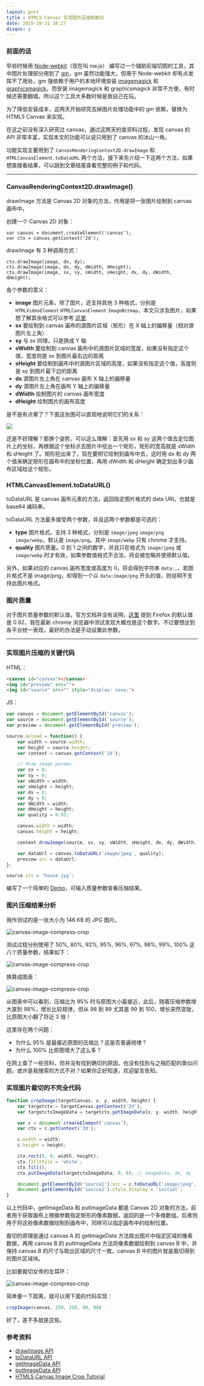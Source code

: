 ```yaml
---
layout: post
title : HTML5 Canvas 实现图片压缩和裁切
date: 2015-10-31 16:27
disqus: y
---
```


### 前面的话

早些时候用 [Node-webkit](http://nwjs.io/)（现在叫 nw.js） 编写过一个辅助前端切图的工具，其中图片处理部分用到了 [gm](http://aheckmann.github.com/gm/)，gm 虽然功能强大，但用于 Node-webkit 却有点发挥不了用处，gm 强依赖于用户的本地环境安装 [imagemagick](http://www.imagemagick.org/) 和 [graphicsmagick](http://www.graphicsmagick.org/)，而安装 imagemagick 和 graphicsmagick 非常不方便，有时候还需要翻墙，所以这个工具大多数时候是我自己在玩。

为了降低安装成本，这两天开始研究去掉图片处理功能中的 gm 依赖，替换为 HTML5 Canvas 来实现。

在这之前没有深入研究过 canvas，通过这两天的查资料过程，发现 canvas 的 API 非常丰富，实现本文的功能可以说只用到了 canvas 的冰山一角。

功能实现主要用到了 `CanvasRenderingContext2D.drawImage` 和 `HTMLCanvasElement.toDataURL` 两个方法，接下来先介绍一下这两个方法，如果想直接看结果，可以跳到文章结尾查看完整的例子和代码。

---

### CanvasRenderingContext2D.drawImage()

drawImage 方法是 Canvas 2D 对象的方法，作用是将一张图片绘制到 canvas 画布中。

创建一个 Canvas 2D 对象：

```
var canvas = document.createElement('canvas');
var ctx = canvas.getContext('2d');
```

drawImage 有 3 种调用方式：

```
ctx.drawImage(image, dx, dy);
ctx.drawImage(image, dx, dy, dWidth, dHeight);
ctx.drawImage(image, sx, sy, sWidth, sHeight, dx, dy, dWidth, dHeight);
```

各个参数的意义：

- **image** 图片元素，除了图片，还支持其他 3 种格式，分别是 `HTMLVideoElement` `HTMLCanvasElement` `ImageBitmap`，本文只涉及图片，如果想了解其余格式可以参考 [这里](https://developer.mozilla.org/en-US/docs/Web/API/CanvasRenderingContext2D/drawImage)
- **sx** 要绘制到 canvas 画布的源图片区域（矩形）在 X 轴上的偏移量（相对源图片左上角）
- **sy** 与 sx 同理，只是换成 Y 轴
- **sWidth** 要绘制到 canvas 画布中的源图片区域的宽度，如果没有指定这个值，宽度则是 sx 到图片最右边的距离
- **sHeight** 要绘制到画布中的源图片区域的高度，如果没有指定这个值，高度则是 sy 到图片最下边的距离
- **dx** 源图片左上角在 canvas 画布 X 轴上的偏移量
- **dy** 源图片左上角在画布 Y 轴上的偏移量
- **dWidth** 绘制图片的 canvas 画布宽度
- **dHeight** 绘制图片的画布高度

是不是有点晕了？下面这张图可以直观地说明它们的关系：

![](https://mdn.mozillademos.org/files/225/Canvas_drawimage.jpg)

还是不好理解？那换个姿势，可以这么理解：首先用 sx 和 sy 这两个值去定位图片上的坐标，再根据这个坐标点去图片中挖出一个矩形，矩形的宽高就是 sWidth 和 sHeight 了。矩形挖出来了，现在要把它绘制到画布中去，这时用 dx 和 dy 两个值来确定矩形在画布中的坐标位置，再用 dWidth 和 dHeight 确定划出多少画布区域给这个矩形。

### HTMLCanvasElement.toDataURL()

toDataURL 是 canvas 画布元素的方法，返回指定图片格式的 data URI，也就是 base64 编码串。

toDataURL 方法最多接受两个参数，并且这两个参数都是可选的：

- **type** 图片格式。支持 3 种格式，分别是 `image/jpeg` `image/png` `image/webp`，默认是 `image/png`。其中 `image/webp` 只有 chrome 才支持。
- **quality** 图片质量。0 到 1 之间的数字，并且只在格式为 `image/jpeg` 或 `image/webp` 时才有效，如果参数值格式不合法，将会被忽略并使用默认值。

另外，如果对应的 canvas 画布宽度或高度为 0，将会得到字符串 `data:,`，若图片格式不是 image/png，却得到一个以 `data:image/png` 开头的值，则说明不支持此图片格式。

### 图片质量

对于图片质量参数的默认值，官方文档并没有说明，[这里](http://stackoverflow.com/questions/8371510/canvas-reduces-imagesize-of-jpeg-but-why) 提到 Firefox 的默认值是 0.92，我在最新 chrome 浏览器中测试发现大概也是这个数字。不过要想达到各平台统一表现，最好的办法是手动设置此参数。

---

### 实现图片压缩的关键代码

HTML：

```html
<canvas id="canvas"></canvas>
<img id="preview" src="">
<img id="source" src="" style="display: none;">
```

JS：

```js
var canvas = document.getElementById('canvas');
var source = document.getElementById('source');
var preview = document.getElementById('preview');

source.onload = function() {
	var width = source.width;
	var height = source.height;
	var context = canvas.getContext('2d');

	// draw image params
	var sx = 0;
	var sy = 0;
	var sWidth = width;
	var sHeight = height;
	var dx = 0;
	var dy = 0;
	var dWidth = width;
	var dHeight = height;
	var quality = 0.92;

	canvas.width = width;
	canvas.height = height;

	context.drawImage(source, sx, sy, sWidth, sHeight, dx, dy, dWidth, dHeight);

	var dataUrl = canvas.toDataURL('image/jpeg', quality);
	preview.src = dataUrl;
};

source.src = 'house.jpg';
```

编写了一个简单的 [Demo](http://superraytin.github.io/demo/canvas-compressor.html)，可输入质量参数查看压缩结果。

### 图片压缩结果分析

用作测试的是一张大小为 146 KB 的 JPG 图片。

![canvas-image-compress-crop](/images/boa-hancock.jpg)

测试过程分别使用了 50%, 80%, 92%, 95%, 96%, 97%, 98%, 99%, 100% 这八个质量参数，结果如下：

![canvas-image-compress-crop](/images/canvas-image-compress-crop-1.png)

换算成图表：

![canvas-image-compress-crop](/images/canvas-image-compress-crop-2.png)

从图表中可以看到，压缩比为 95% 时与原图大小最接近，此后，随着压缩参数增大直到 98%，增长比较规律，但从 98 到 99 尤其是 99 到 100，增长突然变陡，比原图大小翻了将近 3 倍！

这里存在两个问题：

- 为什么 95% 是最接近原图的压缩比？这是否普遍规律？
- 为什么 100% 比原图增大了这么多？

在网上查了一些资料，但并没有找到确切的原因，也没有找到与之相匹配的类似问题。或许是我搜索的方式不对？如果你正好知道，欢迎留言告知。

### 实现图片裁切的不完全代码

```js
function cropImage(targetCanvas, x, y, width, height) {
    var targetctx = targetCanvas.getContext('2d');
    var targetctxImageData = targetctx.getImageData(x, y, width, height); // sx, sy, sWidth, sHeight

    var c = document.createElement('canvas');
    var ctx = c.getContext('2d');

    c.width = width;
    c.height = height;

    ctx.rect(0, 0, width, height);
    ctx.fillStyle = 'white';
    ctx.fill();
    ctx.putImageData(targetctxImageData, 0, 0); // imageData, dx, dy

    document.getElementById('source2').src = c.toDataURL('image/jpeg', 0.92);
    document.getElementById('source2').style.display = 'initial';
}
```

以上代码中，getImageData 和 putImageData 都是 Canvas 2D 对象的方法，前者用于获取画布上根据参数指定矩形的像素数据，返回的是一个多维数组。后者则用于将这些像素数据绘制到画布中，同样可以指定画布中的绘制位置。

裁切的原理是通过 canvas A 的 getImageData 方法取出图片中指定区域的像素数据，再用 canvas B 的 putImageData 方法将像素数据绘制到 canvas B 中，并保持 canvas B 的尺寸与取出区域的尺寸一致。canvas B 中的图片就是裁切得到的图片区域块。

比如要裁切女帝的左耳环：

![canvas-image-compress-crop](/images/canvas-image-compress-crop-3.jpeg)

简单量一下距离，就可以用下面的代码实现：

```js
cropImage(canvas, 250, 250, 90, 80)
```

好了，差不多就是这些。

### 参考资料

- [drawImage API](https://developer.mozilla.org/en-US/docs/Web/API/CanvasRenderingContext2D/drawImage)
- [toDataURL API](https://developer.mozilla.org/en-US/docs/Web/API/HTMLCanvasElement/toDataURL)
- [getImageData API](https://developer.mozilla.org/en-US/docs/Web/API/CanvasRenderingContext2D/getImageData)
- [putImageData API](https://developer.mozilla.org/en-US/docs/Web/API/CanvasRenderingContext2D/putImageData)
- [HTML5 Canvas Image Crop Tutorial](http://www.html5canvastutorials.com/tutorials/html5-canvas-image-crop/)
